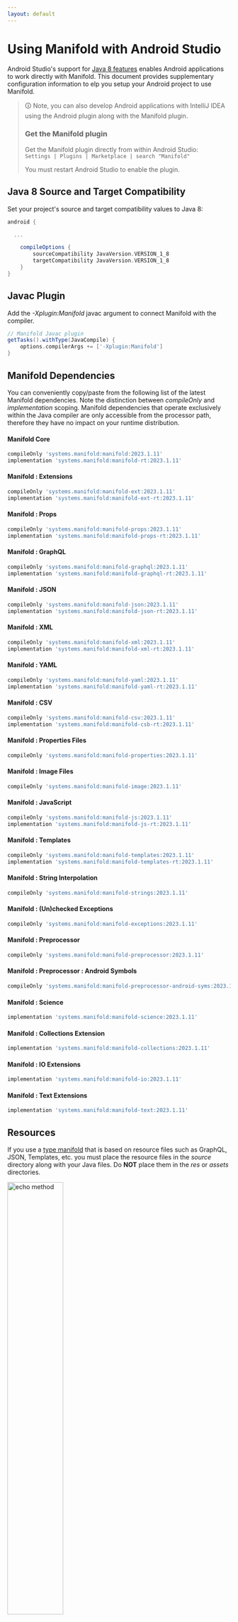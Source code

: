 ```yaml
---
layout: default
---
```


# Using Manifold with Android Studio

Android Studio's support for [Java 8 features](https://developer.android.com/studio/write/java8-support.html) enables
Android applications to work directly with Manifold. This document provides supplementary configuration information to
elp you setup your Android project to use Manifold.

>🛈 Note, you can also develop Android applications with IntelliJ IDEA using the Android plugin along with the Manifold
>plugin. 
>
>### Get the Manifold plugin
>Get the Manifold plugin directly from within Android Studio:
><br>
>`Settings | Plugins | Marketplace | search "Manifold"`
><br>
> 
>You must restart Android Studio to enable the plugin. 
 
## Java 8 Source and Target Compatibility 
Set your project's source and target compatibility values to Java 8:

```groovy
android {

  ...

    compileOptions {
        sourceCompatibility JavaVersion.VERSION_1_8
        targetCompatibility JavaVersion.VERSION_1_8
    }
}
```

## Javac Plugin
Add the *-Xplugin:Manifold* javac argument to connect Manifold with the compiler.

```groovy
// Manifold Javac plugin
getTasks().withType(JavaCompile) {
    options.compilerArgs += ['-Xplugin:Manifold']
}
```    

## Manifold Dependencies
You can conveniently copy/paste from the following list of the latest Manifold dependencies. Note the distinction
between *compileOnly* and *implementation* scoping. Manifold dependencies that operate exclusively within the
Java compiler are only accessible from the processor path, therefore they have no impact on your runtime distribution.

#### Manifold Core
```groovy
compileOnly 'systems.manifold:manifold:2023.1.11'
implementation 'systems.manifold:manifold-rt:2023.1.11'
```
#### Manifold : Extensions
```groovy
compileOnly 'systems.manifold:manifold-ext:2023.1.11'
implementation 'systems.manifold:manifold-ext-rt:2023.1.11'
```
#### Manifold : Props
```groovy
compileOnly 'systems.manifold:manifold-props:2023.1.11'
implementation 'systems.manifold:manifold-props-rt:2023.1.11'
```
#### Manifold : GraphQL
```groovy
compileOnly 'systems.manifold:manifold-graphql:2023.1.11'
implementation 'systems.manifold:manifold-graphql-rt:2023.1.11'
```
#### Manifold : JSON
```groovy
compileOnly 'systems.manifold:manifold-json:2023.1.11'
implementation 'systems.manifold:manifold-json-rt:2023.1.11'
```
#### Manifold : XML
```groovy
compileOnly 'systems.manifold:manifold-xml:2023.1.11'
implementation 'systems.manifold:manifold-xml-rt:2023.1.11'
```
#### Manifold : YAML
```groovy
compileOnly 'systems.manifold:manifold-yaml:2023.1.11'
implementation 'systems.manifold:manifold-yaml-rt:2023.1.11'
```
#### Manifold : CSV
```groovy
compileOnly 'systems.manifold:manifold-csv:2023.1.11'
implementation 'systems.manifold:manifold-csb-rt:2023.1.11'
```
#### Manifold : Properties Files
```groovy
compileOnly 'systems.manifold:manifold-properties:2023.1.11'
```
#### Manifold : Image Files
```groovy
compileOnly 'systems.manifold:manifold-image:2023.1.11'
```
#### Manifold : JavaScript
```groovy
compileOnly 'systems.manifold:manifold-js:2023.1.11'
implementation 'systems.manifold:manifold-js-rt:2023.1.11'
```
#### Manifold : Templates
```groovy
compileOnly 'systems.manifold:manifold-templates:2023.1.11'
implementation 'systems.manifold:manifold-templates-rt:2023.1.11'
```
#### Manifold : String Interpolation
```groovy
compileOnly 'systems.manifold:manifold-strings:2023.1.11'
```
#### Manifold : (Un)checked Exceptions
```groovy
compileOnly 'systems.manifold:manifold-exceptions:2023.1.11'
```
#### Manifold : Preprocessor
```groovy
compileOnly 'systems.manifold:manifold-preprocessor:2023.1.11'
```
#### Manifold : Preprocessor : Android Symbols
```groovy
compileOnly 'systems.manifold:manifold-preprocessor-android-syms:2023.1.11'
```
#### Manifold : Science
```groovy
implementation 'systems.manifold:manifold-science:2023.1.11'
```
#### Manifold : Collections Extension
```groovy
implementation 'systems.manifold:manifold-collections:2023.1.11'
```
#### Manifold : IO Extensions
```groovy
implementation 'systems.manifold:manifold-io:2023.1.11'
```
#### Manifold : Text Extensions
```groovy
implementation 'systems.manifold:manifold-text:2023.1.11'
```

## Resources

If you use a [type manifold](https://github.com/manifold-systems/manifold/tree/master/manifold-core-parent/manifold#the-big-picture)
that is based on resource files such as GraphQL, JSON, Templates, etc. you must place the resource files in the 
*source* directory along with your Java files.  Do **NOT** place them in the *res* or *assets* directories.
 
<p><img src="http://manifold.systems/images/android_resources.png" alt="echo method" width="50%" height="50%"/></p> 

## Preprocessor and build variant symbols

If you use the [preprocessor](https://github.com/manifold-systems/manifold/tree/master/manifold-deps-parent/manifold-preprocessor),
you can directly reference Android build variant symbols with the [manifold-preprocessor-android-syms](https://github.com/manifold-systems/manifold/tree/master/manifold-deps-parent/manifold-preprocessor-android-syms)
dependency.
```java
#if FLAVOR == "paid"
  @Override
  public void specialMethod(Foo foo) {
  ...
  }
#endif
```
build.gradle
```groovy
dependencies {
    ...
    compileOnly 'systems.manifold:manifold-preprocessor:2023.1.11'
    compileOnly 'systems.manifold:manifold-preprocessor-android-syms:2023.1.11'
}
```